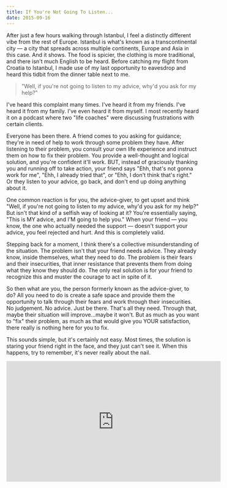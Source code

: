 ```yaml
---
title: If You're Not Going To Listen...
date: 2015-09-16
---
```

After just a few hours walking through Istanbul, I feel a distinctly different vibe from the rest of Europe. Istanbul is what's known as a transcontinental city — a city that spreads across multiple continents, Europe and Asia in this case.  And it shows. The food is spicier, the clothing is more traditional, and there isn't much English to be heard.  Before catching my flight from Croatia to Istanbul, I made use of my last opportunity to eavesdrop and heard this tidbit from the dinner table next to me.

> "Well, if you're not going to listen to my advice, why'd you ask for my help?"

I've heard this complaint many times.  I've heard it from my friends. I've heard it from my family. I've even heard it from myself. I most recently heard it on a podcast where two "life coaches" were discussing frustrations with certain clients.

Everyone has been there. A friend comes to you asking for guidance; they're in need of help to work through some problem they have. After listening to their problem, you consult your own life experience and instruct them on how to fix their problem. You provide a well-thought and logical solution, and you're confident it'll work. BUT, instead of graciously thanking you and running off to take action, your friend says "Ehh, that's not gonna work for me", "Ehh, I already tried that", or "Ehh, I don't think that's right." Or they listen to your advice, go back, and don't end up doing anything about it.

One common reaction is for you, the advice-giver, to get upset and think "Well, if you're not going to listen to my advice, why'd you ask for my help?" But isn't that kind of a selfish way of looking at it? You're essentially saying, "This is MY advice, and I'M going to help you." When your friend — you know, the one who actually needed the support — doesn't support your advice, you feel rejected and hurt. And this is completely valid.

Stepping back for a moment, I think there's a collective misunderstanding of the situation. The problem isn't that your friend needs advice.  They already know, inside themselves, what they need to do. The problem is their fears and their insecurities, that inner resistance that prevents them from doing what they know they should do. The only real solution is for your friend to recognize this and muster the courage to act in spite of it.

So then what are you, the person formerly known as the advice-giver, to do? All you need to do is create a safe space and provide them the opportunity to talk through their fears and work through their insecurities. No judgement. No advice. Just be there. That's all they need. Through that, maybe their situation will improve...maybe it won't. But as much as you want to "fix" their problem, as much as that would give you YOUR satisfaction, there really is nothing here for you to fix.

This sounds simple, but it's certainly not easy. Most times, the solution is staring your friend right in the face, and they just can't see it. When this happens, try to remember, it's never really about the nail.

<div class="video-container">

<iframe width="560" height="315" src="https://www.youtube.com/embed/-4EDhdAHrOg?rel=0&amp;showinfo=0" frameborder="0" allowfullscreen></iframe>

</div>
